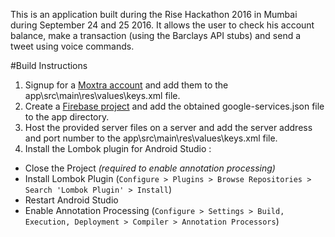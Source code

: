 This is an application built during the Rise Hackathon 2016 in Mumbai during September 24 and 25 2016. It 
allows the user to check his account balance, make a transaction (using the Barclays API stubs) and send a 
tweet using voice commands.

#Build Instructions

1) Signup for a [Moxtra account](https://developer.moxtra.com/) and add them to the app\src\main\res\values\keys.xml file.
2) Create a [Firebase project](https://firebase.google.com/) and add the obtained google-services.json file to the app directory.
3) Host the provided server files on a server and add the server address and port number to the app\src\main\res\values\keys.xml file.
4) Install the Lombok plugin for Android Studio :

* Close the Project *(required to enable annotation processing)*
* Install Lombok Plugin (`Configure > Plugins > Browse Repositories > Search 'Lombok Plugin' > Install`)
* Restart Android Studio
* Enable Annotation Processing (`Configure > Settings > Build, Execution, Deployment > Compiler > Annotation Processors`)
